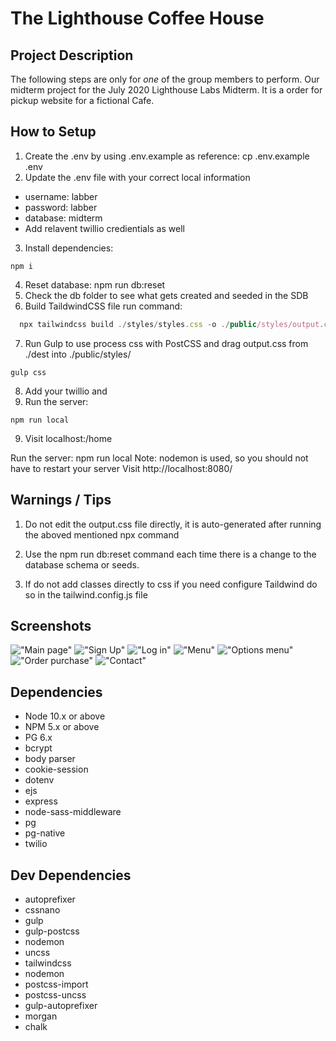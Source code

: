 The Lighthouse Coffee House
=========

##  Project Description

The following steps are only for _one_ of the group members to perform. Our midterm project for the July 2020 Lighthouse Labs Midterm. It is a order for pickup website for a fictional Cafe.

## How to Setup
1. Create the .env by using .env.example as reference: cp .env.example .env
2. Update the .env file with your correct local information
- username: labber
- password: labber
- database: midterm
- Add relavent twillio credientials  as well

3. Install dependencies: 
``` 
npm i 
```
4. Reset database: npm run db:reset
5. Check the db folder to see what gets created and seeded in the SDB
6. Build TaildwindCSS file run command:
  ```javascript
    npx tailwindcss build ./styles/styles.css -o ./public/styles/output.css
   ````
7. Run Gulp to use process css with PostCSS and drag output.css from ./dest into ./public/styles/
```
gulp css
```
8. Add your twillio and 
8. Run the server: 
```javacript
npm run local
 ```
 9. Visit localhost:/home

Run the server: npm run local
Note: nodemon is used, so you should not have to restart your server
Visit http://localhost:8080/



## Warnings / Tips
1. Do not edit the output.css file directly, it is auto-generated after running the aboved mentioned npx command

2. Use the npm run db:reset command each time there is a change to the database schema or seeds.

3. If do not add classes directly to css if you need configure Taildwind do so in the tailwind.config.js file




## Screenshots

!["Main page"](https://github.com/kutluduman/midterm_coffee_pickup/blob/master/public/images/screenshots/screenshot1.png?raw=true)
!["Sign Up"](https://github.com/kutluduman/midterm_coffee_pickup/blob/master/public/images/screenshots/screenshot2.png?raw=true)
!["Log in"](https://github.com/kutluduman/midterm_coffee_pickup/blob/master/public/images/screenshots/screenshot3.png?raw=true)
!["Menu"](https://github.com/kutluduman/midterm_coffee_pickup/blob/master/public/images/screenshots/screenshot5.png?raw=true)
!["Options menu"](https://github.com/kutluduman/midterm_coffee_pickup/blob/master/public/images/screenshots/screenshot6.png?raw=true)
!["Order purchase"](https://github.com/kutluduman/midterm_coffee_pickup/blob/master/public/images/screenshots/screenshot7.png?raw=true)
!["Contact"](https://github.com/kutluduman/midterm_coffee_pickup/blob/master/public/images/screenshots/screenshot8.png?raw=true)



## Dependencies

- Node 10.x or above
- NPM 5.x or above
- PG 6.x
- bcrypt
- body parser
- cookie-session
- dotenv
- ejs
- express
- node-sass-middleware
- pg
- pg-native
- twilio

## Dev Dependencies

  - autoprefixer
  - cssnano
  - gulp
  - gulp-postcss
  - nodemon
  - uncss
  - tailwindcss
  - nodemon
  - postcss-import
  - postcss-uncss
  - gulp-autoprefixer
  - morgan
  - chalk
